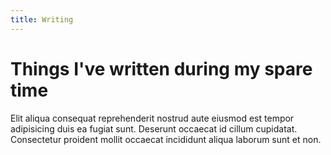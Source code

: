 ```yaml
---
title: Writing
---
```


# Things I've written during my spare time

Elit aliqua consequat reprehenderit nostrud aute eiusmod est tempor adipisicing duis ea fugiat sunt.
Deserunt occaecat id cillum cupidatat. Consectetur proident mollit occaecat incididunt aliqua laborum
sunt et non.

